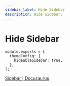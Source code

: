 ```yaml
---
sidebar_label: Hide Sidebar
description: Hide Sidebar.
---
```


# Hide Sidebar

```
module.exports = {
  themeConfig: {
    hideableSidebar: true,
  },
};
```

[Sidebar | Docusaurus](https://docusaurus.io/docs/sidebar#hideable-sidebar)